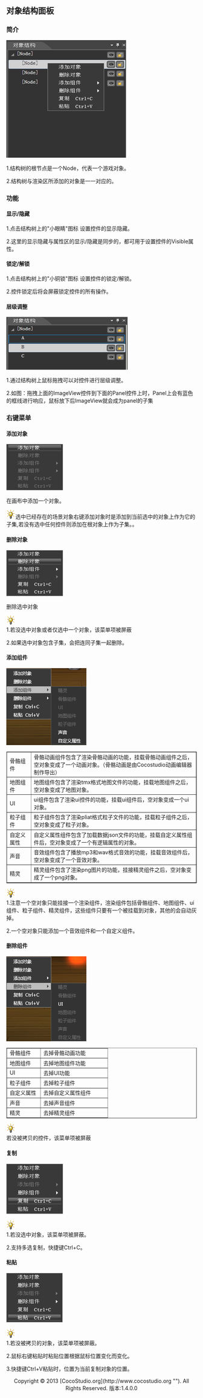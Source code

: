 ## 对象结构面板

### 简介

![](img/5-2-3-img-01.png)

1.结构树的根节点是一个Node，代表一个游戏对象。

2.结构树与渲染区所添加的对象是一一对应的。

### 功能

#### 显示/隐藏

1.点击结构树上的&quot;小眼睛&quot;图标 设置控件的显示隐藏。

2.这里的显示隐藏与属性区的显示/隐藏是同步的，都可用于设置控件的Visible属性。

#### 锁定/解锁

1.点击结构树上的&quot;小铜锁&quot;图标 设置控件的锁定/解锁。

2.控件锁定后将会屏蔽锁定控件的所有操作。

#### 层级调整

![](img/5-2-3-img-02.png)

1.通过结构树上鼠标拖拽可以对控件进行层级调整。

2.如图：拖拽上面的ImageView控件到下面的Panel控件上时，Panel上会有蓝色的框线进行响应，鼠标放下后ImageView就会成为panel的子集

### 右键菜单

#### 添加对象

![](img/5-2-2-img-04.png)

在画布中添加一个对象。

![](style/light.gif)选中已经存在的场景对象右键添加对象时是添加到当前选中的对象上作为它的子集,若没有选中任何控件则添加在根对象上作为子集。。

#### 删除对象

![](img/5-2-2-img-05.png)

删除选中对象

![](style/light.gif)  
1.若没选中对象或者仅选中一个对象，该菜单项被屏蔽

2.如果选中对象包含子集，会把连同子集一起删除。 

#### 添加组件

![](img/5-2-2-img-06.png)

<table width="687" border="1" cellpadding="0" cellspacing="0">
             <tr>
               <td width="70">骨骼组件</td>
               <td width="634">骨骼动画组件包含了渲染骨骼动画的功能，挂载骨骼动画组件之后，空对象变成了一个动画对象。（骨骼动画是由Cocostudio动画编辑器制作导出）</td>
             </tr>
             <tr>
               <td>地图组件</td>
               <td>地图组件包含了渲染tmx格式地图文件的功能，挂载地图组件之后，空对象变成了地图对象。</td>
             </tr>
             <tr>
               <td>UI</td>
               <td>ui组件包含了渲染ui控件的功能，挂载ui组件后，空对象变成一个ui对象。</td>
             </tr>
             <tr>
               <td>粒子组件</td>
               <td>粒子组件包含了渲染pliat格式粒子文件的功能，挂载粒子组件之后，空对象变成了粒子对象。</td>
             </tr>
             <tr>
               <td>自定义属性</td>
               <td>自定义属性组件包含了加载数据json文件的功能，挂载自定义属性组件后，空对象变成了一个有逻辑属性的对象。</td>
             </tr>
             <tr>
               <td>声音</td>
               <td>音效组件包含了播放mp3和wav格式音效的功能，挂载音效组件后，空对象变成了一个音效对象。</td>
             </tr>
             <tr>
               <td>精灵</td>
               <td>精灵组件包含了渲染png图片的功能，挂接精灵组件之后，空对象变成了一个png对象。</td>
             </tr>
</table>

![](style/light.gif)  
1.注意一个空对象只能挂接一个渲染组件，渲染组件包括骨骼组件、地图组件、ui组件、粒子组件、精灵组件，这些组件只要有一个被挂载到对象，其他的会自动灰掉。

2.一个空对象只能添加一个音效组件和一个自定义组件。

#### 删除组件

![](img/5-2-2-img-07.png)

<table cellspacing="0" cellpadding="0" border="1">
             <tr>
               <td width="74">骨骼组件</td>
               <td width="163">去掉骨骼动画功能</td>
             </tr>
             <tr>
               <td>地图组件</td>
               <td>去掉地图组件功能</td>
             </tr>
             <tr>
               <td>UI</td>
               <td>去掉UI功能</td>
             </tr>
             <tr>
               <td>粒子组件</td>
               <td>去掉粒子组件</td>
             </tr>
             <tr>
               <td>自定义属性</td>
               <td>去掉自定义属性组件</td>
             </tr>
             <tr>
               <td>声音</td>
               <td>去掉声音组件</td>
             </tr>
             <tr>
               <td>精灵</td>
               <td>去掉精灵组件</td>
             </tr>
</table>
 
![](style/light.gif)  
若没被拷贝的控件，该菜单项被屏蔽 

#### 复制

![](img/5-2-2-img-08.png)</div>

![](style/light.gif)  
1.若没选中对象，该菜单项被屏蔽。

2.支持多选复制，快捷键Ctrl+C。

#### 粘贴

![](img/5-2-2-img-09.png)</div>

![](style/light.gif)  
1.若没被拷贝的对象，该菜单项被屏蔽。

2.鼠标右键粘贴时粘贴位置根据鼠标位置变化而变化。

3.快捷键Ctrl+V粘贴时，位置为当前复制对象的位置。

<center>Copyright © 2013 [CocoStudio.org](http://www.cocostudio.org ""). All Rights Reserved. 版本:1.4.0.0</center>